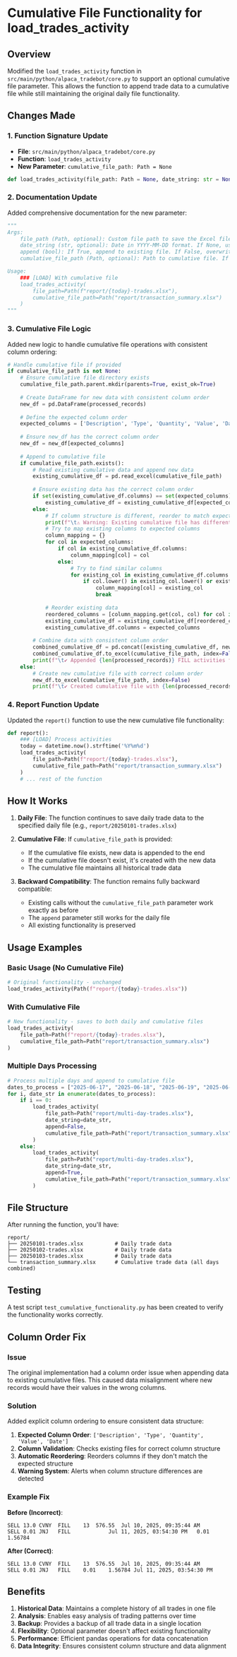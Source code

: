 # Cumulative File Functionality for load_trades_activity

## Overview
Modified the `load_trades_activity` function in `src/main/python/alpaca_tradebot/core.py` to support an optional cumulative file parameter. This allows the function to append trade data to a cumulative file while still maintaining the original daily file functionality.

## Changes Made

### 1. Function Signature Update
- **File**: `src/main/python/alpaca_tradebot/core.py`
- **Function**: `load_trades_activity`
- **New Parameter**: `cumulative_file_path: Path = None`

```python
def load_trades_activity(file_path: Path = None, date_string: str = None, append: bool = False, cumulative_file_path: Path = None):
```

### 2. Documentation Update
Added comprehensive documentation for the new parameter:

```python
"""
Args:
    file_path (Path, optional): Custom file path to save the Excel file. If None, uses default path.
    date_string (str, optional): Date in YYYY-MM-DD format. If None, uses today's date.
    append (bool): If True, append to existing file. If False, overwrite existing file.
    cumulative_file_path (Path, optional): Path to cumulative file. If provided, data will be appended to this file.

Usage:
    ### [LOAD] With cumulative file
    load_trades_activity(
        file_path=Path(f"report/{today}-trades.xlsx"),
        cumulative_file_path=Path("report/transaction_summary.xlsx")
    )
"""
```

### 3. Cumulative File Logic
Added new logic to handle cumulative file operations with consistent column ordering:

```python
# Handle cumulative file if provided
if cumulative_file_path is not None:
    # Ensure cumulative file directory exists
    cumulative_file_path.parent.mkdir(parents=True, exist_ok=True)
    
    # Create DataFrame for new data with consistent column order
    new_df = pd.DataFrame(processed_records)
    
    # Define the expected column order
    expected_columns = ['Description', 'Type', 'Quantity', 'Value', 'Date']
    
    # Ensure new_df has the correct column order
    new_df = new_df[expected_columns]
    
    # Append to cumulative file
    if cumulative_file_path.exists():
        # Read existing cumulative data and append new data
        existing_cumulative_df = pd.read_excel(cumulative_file_path)
        
        # Ensure existing data has the correct column order
        if set(existing_cumulative_df.columns) == set(expected_columns):
            existing_cumulative_df = existing_cumulative_df[expected_columns]
        else:
            # If column structure is different, reorder to match expected columns
            print(f"\t⚠️ Warning: Existing cumulative file has different column structure. Reordering columns.")
            # Try to map existing columns to expected columns
            column_mapping = {}
            for col in expected_columns:
                if col in existing_cumulative_df.columns:
                    column_mapping[col] = col
                else:
                    # Try to find similar columns
                    for existing_col in existing_cumulative_df.columns:
                        if col.lower() in existing_col.lower() or existing_col.lower() in col.lower():
                            column_mapping[col] = existing_col
                            break
            
            # Reorder existing data
            reordered_columns = [column_mapping.get(col, col) for col in expected_columns]
            existing_cumulative_df = existing_cumulative_df[reordered_columns]
            existing_cumulative_df.columns = expected_columns
        
        # Combine data with consistent column order
        combined_cumulative_df = pd.concat([existing_cumulative_df, new_df], ignore_index=True)
        combined_cumulative_df.to_excel(cumulative_file_path, index=False)
        print(f"\t✔ Appended {len(processed_records)} FILL activities for {target_date} to cumulative file {cumulative_file_path}")
    else:
        # Create new cumulative file with correct column order
        new_df.to_excel(cumulative_file_path, index=False)
        print(f"\t✔ Created cumulative file with {len(processed_records)} FILL activities for {target_date} at {cumulative_file_path}")
```

### 4. Report Function Update
Updated the `report()` function to use the new cumulative file functionality:

```python
def report():
    ### [LOAD] Process activities
    today = datetime.now().strftime('%Y%m%d')
    load_trades_activity(
        file_path=Path(f"report/{today}-trades.xlsx"),
        cumulative_file_path=Path("report/transaction_summary.xlsx")
    )
    # ... rest of the function
```

## How It Works

1. **Daily File**: The function continues to save daily trade data to the specified daily file (e.g., `report/20250101-trades.xlsx`)

2. **Cumulative File**: If `cumulative_file_path` is provided:
   - If the cumulative file exists, new data is appended to the end
   - If the cumulative file doesn't exist, it's created with the new data
   - The cumulative file maintains all historical trade data

3. **Backward Compatibility**: The function remains fully backward compatible:
   - Existing calls without the `cumulative_file_path` parameter work exactly as before
   - The `append` parameter still works for the daily file
   - All existing functionality is preserved

## Usage Examples

### Basic Usage (No Cumulative File)
```python
# Original functionality - unchanged
load_trades_activity(Path(f"report/{today}-trades.xlsx"))
```

### With Cumulative File
```python
# New functionality - saves to both daily and cumulative files
load_trades_activity(
    file_path=Path(f"report/{today}-trades.xlsx"),
    cumulative_file_path=Path("report/transaction_summary.xlsx")
)
```

### Multiple Days Processing
```python
# Process multiple days and append to cumulative file
dates_to_process = ["2025-06-17", "2025-06-18", "2025-06-19", "2025-06-20"]
for i, date_str in enumerate(dates_to_process):
    if i == 0:
        load_trades_activity(
            file_path=Path("report/multi-day-trades.xlsx"),
            date_string=date_str,
            append=False,
            cumulative_file_path=Path("report/transaction_summary.xlsx")
        )
    else:
        load_trades_activity(
            file_path=Path("report/multi-day-trades.xlsx"),
            date_string=date_str,
            append=True,
            cumulative_file_path=Path("report/transaction_summary.xlsx")
        )
```

## File Structure
After running the function, you'll have:
```
report/
├── 20250101-trades.xlsx          # Daily trade data
├── 20250102-trades.xlsx          # Daily trade data
├── 20250103-trades.xlsx          # Daily trade data
└── transaction_summary.xlsx      # Cumulative trade data (all days combined)
```

## Testing
A test script `test_cumulative_functionality.py` has been created to verify the functionality works correctly.

## Column Order Fix

### Issue
The original implementation had a column order issue when appending data to existing cumulative files. This caused data misalignment where new records would have their values in the wrong columns.

### Solution
Added explicit column ordering to ensure consistent data structure:

1. **Expected Column Order**: `['Description', 'Type', 'Quantity', 'Value', 'Date']`
2. **Column Validation**: Checks existing files for correct column structure
3. **Automatic Reordering**: Reorders columns if they don't match the expected structure
4. **Warning System**: Alerts when column structure differences are detected

### Example Fix
**Before (Incorrect)**:
```
SELL 13.0 CVNY	FILL	13	576.55	Jul 10, 2025, 09:35:44 AM
SELL 0.01 JNJ	FILL			Jul 11, 2025, 03:54:30 PM	0.01	1.56784
```

**After (Correct)**:
```
SELL 13.0 CVNY	FILL	13	576.55	Jul 10, 2025, 09:35:44 AM
SELL 0.01 JNJ	FILL	0.01	1.56784	Jul 11, 2025, 03:54:30 PM
```

## Benefits
1. **Historical Data**: Maintains a complete history of all trades in one file
2. **Analysis**: Enables easy analysis of trading patterns over time
3. **Backup**: Provides a backup of all trade data in a single location
4. **Flexibility**: Optional parameter doesn't affect existing functionality
5. **Performance**: Efficient pandas operations for data concatenation
6. **Data Integrity**: Ensures consistent column structure and data alignment 